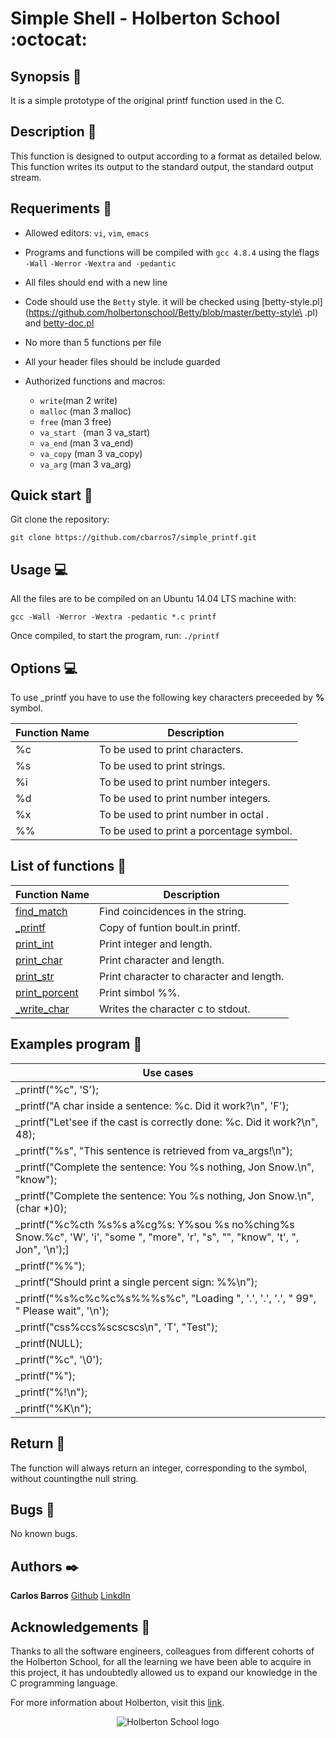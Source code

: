 # Simple Shell - Holberton School :octocat:

## Synopsis :thought_balloon:
It is a simple prototype of the original printf function used in the C.

## Description :speech_balloon:
This function is designed to output according to a format as detailed below. This function writes its output to the standard output, the standard output stream. 


## Requeriments :bookmark_tabs:

* Allowed editors: ```vi```, ```vim```, ```emacs```
* Programs and functions will be compiled with ```gcc 4.8.4``` using the flags ```-Wall``` ```-Werror``` ```-Wextra``` ```and -pedantic```
* All files should end with a new line
* Code should use the ```Betty``` style. it will be checked using [betty-style.pl](https://github.com/holbertonschool/Betty/blob/master/betty-style\
.pl) and [betty-doc.pl](https://github.com/holbertonschool/Betty/blob/master/betty-doc.pl)
* No more than 5 functions per file
* All your header files should be include guarded
* Authorized functions and macros: 

    * ```write```(man 2 write)
    * ```malloc``` (man 3 malloc)
    * ```free``` (man 3 free)
    * ```va_start ``` (man 3 va_start)
    * ```va_end``` (man 3 va_end)
    * ```va_copy``` (man 3 va_copy)
    * ```va_arg``` (man 3 va_arg)


## Quick start :runner:
Git clone the repository:

```
git clone https://github.com/cbarros7/simple_printf.git
```

## Usage :computer:
All the files are to be compiled on an Ubuntu 14.04 LTS machine with:
```
gcc -Wall -Werror -Wextra -pedantic *.c printf
```

Once compiled, to start the program, run:
```./printf```
  
  
## Options :computer:
To use _printf you have to use the following key characters preceeded by **%** symbol.

| Function Name | Description |
|---------------- | -----------|
|%c | To be used to print characters.|
|%s | To be used to print strings.|
|%i | To be used to print number integers.|
|%d | To be used to print number integers.|
|%x | To be used to print number in octal .|
|%% | To be used to print a porcentage symbol.|


## List of functions :page_facing_up:

| Function Name | Description |
|---------------- | -----------|
|[find_match](https://github.com/cbarros7/printf/blob/master/find_match.c) | Find coincidences in the string.|
|[_printf](https://github.com/josevallejo1984/printf/blob/master/_printf.c) | Copy of funtion boult.in printf.|
|[print_int](https://github.com/cbarros7/printf/blob/master/function.c) | Print integer and length. |
|[print_char](https://github.com/cbarros7/printf/blob/master/function.c) | Print character and length. |
|[print_str](https://github.com/cbarros7/printf/blob/master/function.c) | Print character to character and length. |
|[print_porcent](https://github.com/cbarros7/printf/blob/master/function.c) | Print simbol %%. |
|[_write_char](https://github.com/cbarros7/printf/blob/master/_write.c) | Writes the character c to stdout. |

## Examples program :notebook_with_decorative_cover:
| Use cases|
|----------------|
|_printf("%c", 'S');
|_printf("A char inside a sentence: %c. Did it work?\n", 'F');
|_printf("Let'see if the cast is correctly done: %c. Did it work?\n", 48);
|_printf("%s", "This sentence is retrieved from va_args!\n");
|_printf("Complete the sentence: You %s nothing, Jon Snow.\n", "know");
|_printf("Complete the sentence: You %s nothing, Jon Snow.\n", (char *)0);
|_printf("%c%cth %s%s a%cg%s: Y%sou %s no%ching%s Snow.%c", 'W', 'i', "some ", "more", 'r', "s", "", "know", 't', ", Jon", '\n');]
|_printf("%%");
|_printf("Should print a single percent sign: %%\n");
|_printf("%s%c%c%c%s%%%s%c", "Loading ", '.', '.', '.', " 99", " Please wait", '\n');
|_printf("css%ccs%scscscs\n", 'T', "Test");
|_printf(NULL);
|_printf("%c", '\0');
|_printf("%");
|_printf("%!\n");
|_printf("%K\n");


## Return :clap:

The function will always return an integer, corresponding to the symbol, without countingthe null string. 

## Bugs :loudspeaker:
No known bugs.

## Authors :black_nib:
**Carlos Barros** [Github](https://github.com/cbarros7)
                  [LinkdIn](https://www.linkedin.com/in/carlosbarros7/)

## Acknowledgements :pray:
Thanks to all the software engineers, colleagues from different cohorts of the Holberton School, for all the learning we have been able to acquire in this project, it has undoubtedly allowed us to expand our knowledge in the C programming language. 

For more information about Holberton, visit this [link](https://www.holbertonschool.com/).

<p align="center">
<img src="http://www.holbertonschool.com/holberton-logo.png" alt="Holberton School logo">
</p>
